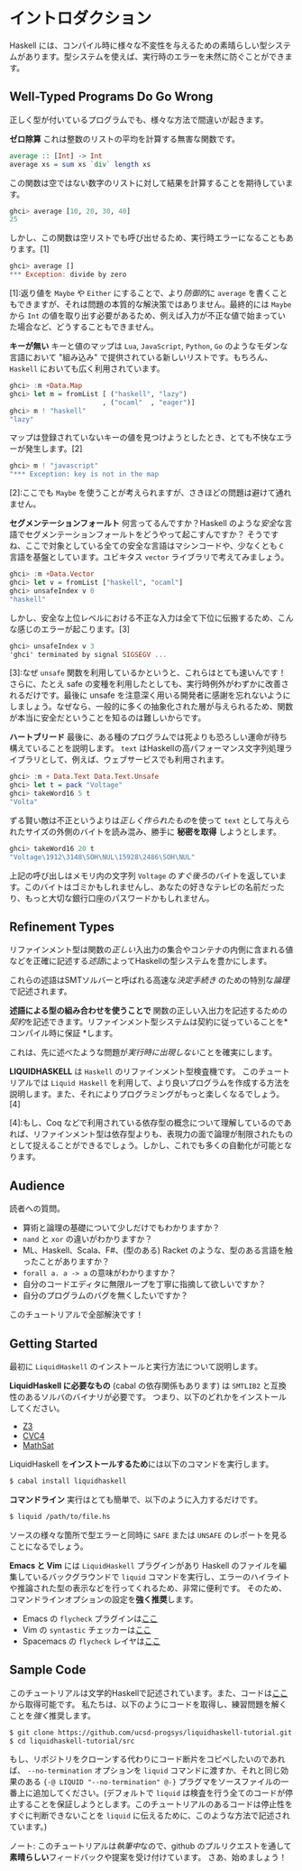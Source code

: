 # イントロダクション

Haskell には、コンパイル時に様々な不変性を与えるための素晴らしい型システムがあります。型システムを使えば、実行時のエラーを未然に防ぐことができます。

## Well-Typed Programs Do Go Wrong

正しく型が付いているプログラムでも、様々な方法で間違いが起きます。

**ゼロ除算** これは整数のリストの平均を計算する無害な関数です。

```haskell
average :: [Int] -> Int
average xs = sum xs `div` length xs
```

この関数は空ではない数字のリストに対して結果を計算することを期待しています。

```haskell
ghci> average [10, 20, 30, 40]
25
```

しかし、この関数は空リストでも呼び出せるため、実行時エラーになることもあります。[1]

```haskell
ghci> average []
*** Exception: divide by zero
```

[1]:返り値を `Maybe` や `Either` にすることで、より*防御的*に `average` を書くこともできますが、それは問題の本質的な解決策ではありません。最終的には `Maybe` から `Int` の値を取り出す必要があるため、例えば入力が不正な値で始まっていた場合など、どうすることもできません。

**キーが無い** キーと値のマップは `Lua`, `JavaScript`, `Python`, `Go` のようなモダンな言語において "組み込み" で提供されている新しいリストです。もちろん、`Haskell` においても広く利用されています。

```haskell
ghci> :m +Data.Map
ghci> let m = fromList [ ("haskell", "lazy")
                       , ("ocaml"  , "eager")]
ghci> m ! "haskell"
"lazy"
```

マップは登録されていないキーの値を見つけようとしたとき、とても不快なエラーが発生します。[2]

```haskell
ghci> m ! "javascript"
"*** Exception: key is not in the map
```

[2]:ここでも `Maybe` を使うことが考えられますが、さきほどの問題は避けて通れません。

**セグメンテーションフォールト** 何言ってるんですか？Haskell のような*安全*な言語でセグメンテーションフォールトをどうやって起こすんですか？
そうですね、ここで対象としている全ての安全な言語はマシンコードや、少なくとも `C` 言語を基盤としています。ユビキタス `vector` ライブラリで考えてみましょう。

```haskell
ghci> :m +Data.Vector
ghci> let v = fromList ["haskell", "ocaml"]
ghci> unsafeIndex v 0
"haskell"
```

しかし、安全な上位レベルにおける不正な入力は全て下位に伝搬するため、こんな感じのエラーが起こります。[3]

```haskell
ghci> unsafeIndex v 3
'ghci' terminated by signal SIGSEGV ...
```

[3]:なぜ `unsafe` 関数を利用しているかというと、これらはとても速いんです！さらに、たとえ safe の変種を利用したとしても、実行時例外がわずかに改善されるだけです。最後に unsafe を注意深く用いる開発者に感謝を忘れないようにしましょう。なぜなら、一般的に多くの抽象化された層が与えられるため、関数が本当に安全だということを知るのは難しいからです。

**ハートブリード** 最後に、ある種のプログラムでは死よりも恐ろしい運命が待ち構えていることを説明します。
`text` はHaskellの高パフォーマンス文字列処理ライブラリとして、例えば、ウェブサービスでも利用されます。

```haskell
ghci> :m + Data.Text Data.Text.Unsafe
ghci> let t = pack "Voltage"
ghci> takeWord16 5 t
"Volta"
```

ずる賢い敵は不正というよりは*正しく作られたもの*を使って `text` として与えられたサイズの外側のバイトを読み混み、勝手に **秘密を取得** しようとします。

```haskell
ghci> takeWord16 20 t
"Voltage\1912\3148\SOH\NUL\15928\2486\SOH\NUL"
```

上記の呼び出しはメモリ内の文字列 `Voltage` の*すぐ後ろ*のバイトを返しています。このバイトはゴミかもしれませんし、あなたの好きなテレビの名前だったり、もっと大切な銀行口座のパスワードかもしれません。

## Refinement Types
リファインメント型は関数の*正しい*入出力の集合やコンテナの内側に含まれる値などを正確に記述する*述語*によってHaskellの型システムを豊かにします。

これらの述語はSMTソルバーと呼ばれる高速な*決定手続き* のための特別な*論理*で記述されます。

**述語による型の組み合わせを使うことで** 関数の正しい入出力を記述するための*契約*を記述できます。リファインメント型システムは契約に従っていることを*コンパイル時に保証 *します。

これは、先に述べたような問題が*実行時に出現しない*ことを確実にします。

**LIQUIDHASKELL** は `Haskell` のリファインメント型検査機です。
このチュートリアルでは `Liquid Haskell` を利用して、より良いプログラムを作成する方法を説明します。また、それによりプログラミングがもっと楽しくなるでしょう。[4]

[4]:もし、Coq などで利用されている依存型の概念について理解しているのであれば、リファインメント型は依存型よりも、表現力の面で論理が制限されたものとして捉えることができるでしょう。しかし、これでも多くの自動化が可能となります。

## Audience

読者への質問。

- 算術と論理の基礎について少しだけでもわかりますか？
- `nand` と `xor` の違いがわかりますか？
- ML、Haskell、Scala、F#、(型のある) Racket のような、型のある言語を触ったことがありますか？
- `forall a. a -> a` の意味がわかりますか？
- 自分のコードエディタに無限ループを丁寧に指摘して欲しいですか？
- 自分のプログラムのバグを無くしたいですか？

このチュートリアルで全部解決です！

## Getting Started

最初に `LiquidHaskell` のインストールと実行方法について説明します。

**LiquidHaskell に必要なもの** (cabal の依存関係もあります) は `SMTLIB2` と互換性のあるソルバのバイナリが必要です。
つまり、以下のどれかをインストールしてください。

- [Z3](https://github.com/Z3Prover/z3)
- [CVC4](http://cvc4.cs.stanford.edu/web/)
- [MathSat](http://mathsat.fbk.eu/download.html)

LiquidHaskell を**インストールするため**には以下のコマンドを実行します。

```bash
$ cabal install liquidhaskell
```

**コマンドライン** 実行はとても簡単で、以下のように入力するだけです。

```bash
$ liquid /path/to/file.hs
```

ソースの様々な箇所で型エラーと同時に `SAFE` または `UNSAFE` のレポートを見ることになるでしょう。

**Emacs と Vim** には `LiquidHaskell` プラグインがあり Haskell のファイルを編集しているバックグラウンドで `liquid` コマンドを実行し、エラーのハイライトや推論された型の表示などを行ってくれるため、非常に便利です。
そのため、コマンドラインオプションの設定を**強く推奨**します。

- Emacs の `flycheck` プラグインは[ここ](https://github.com/ucsd-progsys/liquid-types.el)
- Vim の `syntastic` チェッカーは[ここ](https://github.com/ucsd-progsys/liquid-types.vim)
- Spacemacs の `flycheck` レイヤは[ここ](https://github.com/ucsd-progsys/liquid-types-spacemacs)

## Sample Code

このチュートリアルは文学的Haskellで記述されています。また、コードは[ここ](https://github.com/ucsd-progsys/liquidhaskell-tutorial)から取得可能です。
私たちは、以下のようにコードを取得し、練習問題を解くことを*強く*推奨します。

```bash
$ git clone https://github.com/ucsd-progsys/liquidhaskell-tutorial.git
$ cd liquidhaskell-tutorial/src
```

もし、リポジトリをクローンする代わりにコード断片をコピペしたいのであれば、 `--no-termination` オプションを `liquid` コマンドに渡すか、それと同じ効果のある `{-@ LIQUID "--no-termination" @-}` プラグマをソースファイルの一番上に追加してください。(デフォルトで `liquid` は検査を行う全てのコードが停止することを保証しようとします。このチュートリアルのあるコードは停止性をすぐに判断できないことを `liquid` に伝えるために、このような方法で記述されています。)

ノート: このチュートリアルは*執筆中*なので、github のプルリクエストを通して**素晴らしい**フィードバックや提案を受け付けています。
さあ、始めましょう！
